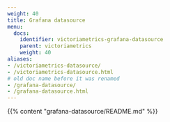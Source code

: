 ```yaml
---
weight: 40
title: Grafana datasource
menu:
  docs:
    identifier: victoriametrics-grafana-datasource
    parent: victoriametrics
    weight: 40
aliases:
- /victoriametrics-datasource/
- /victoriametrics-datasource.html
# old doc name before it was renamed
- /grafana-datasource/
- /grafana-datasource.html
---
```

{{% content "grafana-datasource/README.md" %}}
